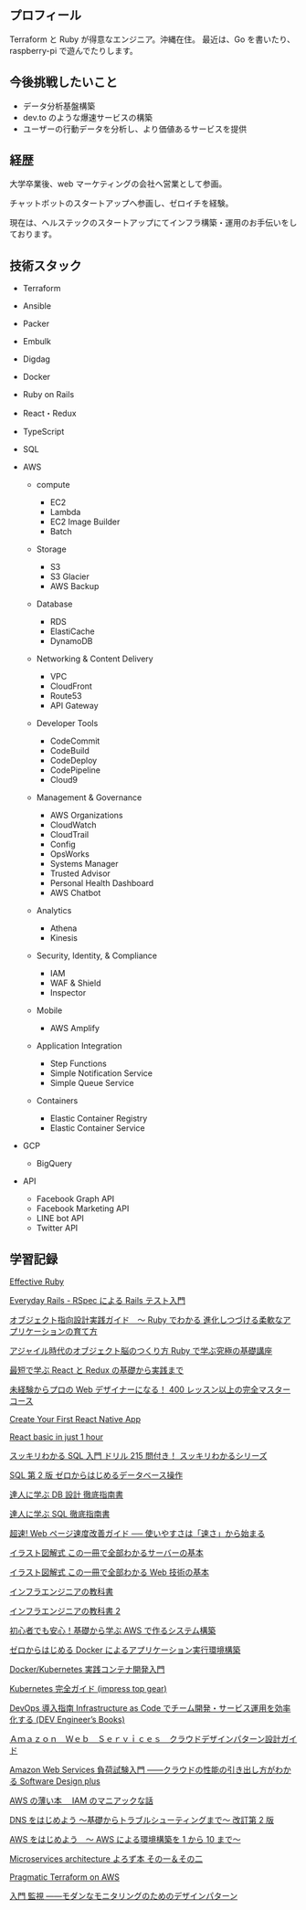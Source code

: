 ## プロフィール

Terraform と Ruby が得意なエンジニア。沖縄在住。
最近は、Go を書いたり、raspberry-pi で遊んでたりします。

## 今後挑戦したいこと

- データ分析基盤構築
- dev.to のような爆速サービスの構築
- ユーザーの行動データを分析し、より価値あるサービスを提供

## 経歴

大学卒業後、web マーケティングの会社へ営業として参画。

チャットボットのスタートアップへ参画し、ゼロイチを経験。

現在は、ヘルステックのスタートアップにてインフラ構築・運用のお手伝いをしております。

## 技術スタック

- Terraform
- Ansible
- Packer
- Embulk
- Digdag
- Docker
- Ruby on Rails
- React・Redux
- TypeScript
- SQL
- AWS

  - compute

    - EC2
    - Lambda
    - EC2 Image Builder
    - Batch

  - Storage

    - S3
    - S3 Glacier
    - AWS Backup

  - Database

    - RDS
    - ElastiCache
    - DynamoDB

  - Networking & Content Delivery

    - VPC
    - CloudFront
    - Route53
    - API Gateway

  - Developer Tools

    - CodeCommit
    - CodeBuild
    - CodeDeploy
    - CodePipeline
    - Cloud9

  - Management & Governance

    - AWS Organizations
    - CloudWatch
    - CloudTrail
    - Config
    - OpsWorks
    - Systems Manager
    - Trusted Advisor
    - Personal Health Dashboard
    - AWS Chatbot

  - Analytics

    - Athena
    - Kinesis

  - Security, Identity, & Compliance

    - IAM
    - WAF & Shield
    - Inspector

  - Mobile

    - AWS Amplify

  - Application Integration

    - Step Functions
    - Simple Notification Service
    - Simple Queue Service

  - Containers

    - Elastic Container Registry
    - Elastic Container Service

- GCP

  - BigQuery

- API
  - Facebook Graph API
  - Facebook Marketing API
  - LINE bot API
  - Twitter API

## 学習記録

[Effective Ruby](https://www.amazon.co.jp/Effective-Ruby-Peter-J-Jones-ebook/dp/B00SF6JN4K/ref=sr_1_3?s=digital-text&ie=UTF8&qid=1536837410&sr=1-3&keywords=rspec)

[Everyday Rails - RSpec による Rails テスト入門](https://leanpub.com/everydayrailsrspec-jp)

[オブジェクト指向設計実践ガイド　～ Ruby でわかる 進化しつづける柔軟なアプリケーションの育て方](https://www.amazon.co.jp/%E3%82%AA%E3%83%96%E3%82%B8%E3%82%A7%E3%82%AF%E3%83%88%E6%8C%87%E5%90%91%E8%A8%AD%E8%A8%88%E5%AE%9F%E8%B7%B5%E3%82%AC%E3%82%A4%E3%83%89-%EF%BD%9ERuby%E3%81%A7%E3%82%8F%E3%81%8B%E3%82%8B-%E9%80%B2%E5%8C%96%E3%81%97%E3%81%A4%E3%81%A5%E3%81%91%E3%82%8B%E6%9F%94%E8%BB%9F%E3%81%AA%E3%82%A2%E3%83%97%E3%83%AA%E3%82%B1%E3%83%BC%E3%82%B7%E3%83%A7%E3%83%B3%E3%81%AE%E8%82%B2%E3%81%A6%E6%96%B9-Sandi-Metz-ebook/dp/B01L8SEVYI/ref=sr_1_16?ie=UTF8&qid=1536836700&sr=8-16&keywords=rails)

[アジャイル時代のオブジェクト脳のつくり方 Ruby で学ぶ究極の基礎講座](https://www.amazon.co.jp/%E3%82%A2%E3%82%B8%E3%83%A3%E3%82%A4%E3%83%AB%E6%99%82%E4%BB%A3%E3%81%AE%E3%82%AA%E3%83%96%E3%82%B8%E3%82%A7%E3%82%AF%E3%83%88%E8%84%B3%E3%81%AE%E3%81%A4%E3%81%8F%E3%82%8A%E6%96%B9-Ruby%E3%81%A7%E5%AD%A6%E3%81%B6%E7%A9%B6%E6%A5%B5%E3%81%AE%E5%9F%BA%E7%A4%8E%E8%AC%9B%E5%BA%A7-%E9%95%B7%E7%80%AC-%E5%98%89%E7%A7%80-ebook/dp/B0734GH91L/ref=sr_1_5?s=digital-text&ie=UTF8&qid=1536836835&sr=1-5&keywords=%E3%82%AA%E3%83%96%E3%82%B8%E3%82%A7%E3%82%AF%E3%83%88%E6%8C%87%E5%90%91)

[最短で学ぶ React と Redux の基礎から実践まで](https://www.udemy.com/react-redux-from-beginning/)

[未経験からプロの Web デザイナーになる！ 400 レッスン以上の完全マスターコース](https://www.udemy.com/web-design-master/)

[Create Your First React Native App](https://www.udemy.com/create-your-first-react-native-app/)

[React basic in just 1 hour](https://www.udemy.com/react-basic-in-just-1-hour/)

[スッキリわかる SQL 入門 ドリル 215 問付き！ スッキリわかるシリーズ](https://www.amazon.co.jp/%E3%82%B9%E3%83%83%E3%82%AD%E3%83%AA%E3%82%8F%E3%81%8B%E3%82%8BSQL%E5%85%A5%E9%96%80-%E3%83%89%E3%83%AA%E3%83%AB215%E5%95%8F%E4%BB%98%E3%81%8D%EF%BC%81-%E3%82%B9%E3%83%83%E3%82%AD%E3%83%AA%E3%82%8F%E3%81%8B%E3%82%8B%E3%82%B7%E3%83%AA%E3%83%BC%E3%82%BA-%E4%B8%AD%E5%B1%B1-%E6%B8%85%E5%96%AC-ebook/dp/B00IRRTFNG/ref=sr_1_3?s=digital-text&ie=UTF8&qid=1536837279&sr=1-3&keywords=mysql)

[SQL 第 2 版 ゼロからはじめるデータベース操作](https://www.amazon.co.jp/SQL-%E7%AC%AC2%E7%89%88-%E3%82%BC%E3%83%AD%E3%81%8B%E3%82%89%E3%81%AF%E3%81%98%E3%82%81%E3%82%8B%E3%83%87%E3%83%BC%E3%82%BF%E3%83%99%E3%83%BC%E3%82%B9%E6%93%8D%E4%BD%9C-%E3%83%9F%E3%83%83%E3%82%AF-ebook/dp/B01HD5VWWO/ref=sr_1_10?s=digital-text&ie=UTF8&qid=1536837279&sr=1-10&keywords=mysql)

[達人に学ぶ DB 設計 徹底指南書](https://www.amazon.co.jp/%E9%81%94%E4%BA%BA%E3%81%AB%E5%AD%A6%E3%81%B6DB%E8%A8%AD%E8%A8%88-%E5%BE%B9%E5%BA%95%E6%8C%87%E5%8D%97%E6%9B%B8-%E3%83%9F%E3%83%83%E3%82%AF-ebook/dp/B00EE1XPAI/ref=pd_sim_351_2?_encoding=UTF8&pd_rd_i=B00EE1XPAI&pd_rd_r=4f8af2db-b746-11e8-974a-ef7ef68c70f0&pd_rd_w=dl1Ww&pd_rd_wg=iqu1j&pf_rd_i=desktop-dp-sims&pf_rd_m=AN1VRQENFRJN5&pf_rd_p=bfa000a0-bc74-4c24-9ec8-d3ffaab3c0cd&pf_rd_r=SQS0BD5KC44VNGWFXJCR&pf_rd_s=desktop-dp-sims&pf_rd_t=40701&psc=1&refRID=SQS0BD5KC44VNGWFXJCR)

[達人に学ぶ SQL 徹底指南書](https://www.amazon.co.jp/%E9%81%94%E4%BA%BA%E3%81%AB%E5%AD%A6%E3%81%B6-SQL%E5%BE%B9%E5%BA%95%E6%8C%87%E5%8D%97%E6%9B%B8-%E3%83%9F%E3%83%83%E3%82%AF-ebook/dp/B00DIM6330/ref=pd_sim_351_1?_encoding=UTF8&pd_rd_i=B00DIM6330&pd_rd_r=5c5e079c-b746-11e8-8f02-458623fe0bb8&pd_rd_w=DUgot&pd_rd_wg=2kUZy&pf_rd_i=desktop-dp-sims&pf_rd_m=AN1VRQENFRJN5&pf_rd_p=bfa000a0-bc74-4c24-9ec8-d3ffaab3c0cd&pf_rd_r=Y1QZ9TXDBQNC66AYRCVS&pf_rd_s=desktop-dp-sims&pf_rd_t=40701&psc=1&refRID=Y1QZ9TXDBQNC66AYRCVS)

[超速! Web ページ速度改善ガイド ── 使いやすさは「速さ」から始まる](https://www.amazon.co.jp/Web%E3%83%9A%E3%83%BC%E3%82%B8%E9%80%9F%E5%BA%A6%E6%94%B9%E5%96%84%E3%82%AC%E3%82%A4%E3%83%89-%E4%BD%BF%E3%81%84%E3%82%84%E3%81%99%E3%81%95%E3%81%AF%E3%80%8C%E9%80%9F%E3%81%95%E3%80%8D%E3%81%8B%E3%82%89%E5%A7%8B%E3%81%BE%E3%82%8B-WEB-PRESS-plus/dp/477419400X/ref=sr_1_1?ie=UTF8&qid=1549084329&sr=8-1&keywords=%E8%B6%85%E9%80%9F)

[イラスト図解式 この一冊で全部わかるサーバーの基本](https://www.amazon.co.jp/%E3%82%A4%E3%83%A9%E3%82%B9%E3%83%88%E5%9B%B3%E8%A7%A3%E5%BC%8F-%E3%81%93%E3%81%AE%E4%B8%80%E5%86%8A%E3%81%A7%E5%85%A8%E9%83%A8%E3%82%8F%E3%81%8B%E3%82%8B%E3%82%B5%E3%83%BC%E3%83%90%E3%83%BC%E3%81%AE%E5%9F%BA%E6%9C%AC-%E3%81%8D%E3%81%AF%E3%81%97-%E3%81%BE%E3%81%95%E3%81%B2%E3%82%8D-ebook/dp/B01DBQQ80A/ref=pd_sim_351_6?_encoding=UTF8&pd_rd_i=B01DBQQ80A&pd_rd_r=493d713f-b745-11e8-974a-ef7ef68c70f0&pd_rd_w=0Mp4i&pd_rd_wg=RpGQH&pf_rd_i=desktop-dp-sims&pf_rd_m=AN1VRQENFRJN5&pf_rd_p=bfa000a0-bc74-4c24-9ec8-d3ffaab3c0cd&pf_rd_r=YCPQ03YV680X9HQE8SFV&pf_rd_s=desktop-dp-sims&pf_rd_t=40701&psc=1&refRID=YCPQ03YV680X9HQE8SFV)

[イラスト図解式 この一冊で全部わかる Web 技術の基本](https://www.amazon.co.jp/%E3%82%A4%E3%83%A9%E3%82%B9%E3%83%88%E5%9B%B3%E8%A7%A3%E5%BC%8F-%E3%81%93%E3%81%AE%E4%B8%80%E5%86%8A%E3%81%A7%E5%85%A8%E9%83%A8%E3%82%8F%E3%81%8B%E3%82%8BWeb%E6%8A%80%E8%A1%93%E3%81%AE%E5%9F%BA%E6%9C%AC-%E5%B0%8F%E6%9E%97-%E6%81%AD%E5%B9%B3-ebook/dp/B06XNMMC9S/ref=pd_sim_351_1?_encoding=UTF8&pd_rd_i=B06XNMMC9S&pd_rd_r=619f5b43-b745-11e8-b105-1b7a673deecf&pd_rd_w=3MnbQ&pd_rd_wg=PfqhS&pf_rd_i=desktop-dp-sims&pf_rd_m=AN1VRQENFRJN5&pf_rd_p=bfa000a0-bc74-4c24-9ec8-d3ffaab3c0cd&pf_rd_r=07162HF28YEN8EMCYJXX&pf_rd_s=desktop-dp-sims&pf_rd_t=40701&psc=1&refRID=07162HF28YEN8EMCYJXX)

[インフラエンジニアの教科書](https://www.amazon.co.jp/%E3%82%A4%E3%83%B3%E3%83%95%E3%83%A9%E3%82%A8%E3%83%B3%E3%82%B8%E3%83%8B%E3%82%A2%E3%81%AE%E6%95%99%E7%A7%91%E6%9B%B8-%E4%BD%90%E9%87%8E%E8%A3%95-ebook/dp/B01L8CANUK/ref=sr_1_1?s=digital-text&ie=UTF8&qid=1536836880&sr=1-1&keywords=%E3%82%A4%E3%83%B3%E3%83%95%E3%83%A9%E3%80%80%E6%95%99%E7%A7%91%E6%9B%B8)

[インフラエンジニアの教科書 2](https://www.amazon.co.jp/%E3%82%A4%E3%83%B3%E3%83%95%E3%83%A9%E3%82%A8%E3%83%B3%E3%82%B8%E3%83%8B%E3%82%A2%E3%81%AE%E6%95%99%E7%A7%91%E6%9B%B82-%E3%82%B9%E3%82%AD%E3%83%AB%E3%82%A2%E3%83%83%E3%83%97%E3%81%AB%E5%8A%B9%E3%81%8F%E6%8A%80%E8%A1%93%E3%81%A8%E7%9F%A5%E8%AD%98-%E4%BD%90%E9%87%8E%E8%A3%95-ebook/dp/B01KSUGP28/ref=pd_sim_351_1?_encoding=UTF8&pd_rd_i=B01KSUGP28&pd_rd_r=493d713f-b745-11e8-974a-ef7ef68c70f0&pd_rd_w=0Mp4i&pd_rd_wg=RpGQH&pf_rd_i=desktop-dp-sims&pf_rd_m=AN1VRQENFRJN5&pf_rd_p=bfa000a0-bc74-4c24-9ec8-d3ffaab3c0cd&pf_rd_r=YCPQ03YV680X9HQE8SFV&pf_rd_s=desktop-dp-sims&pf_rd_t=40701&psc=1&refRID=YCPQ03YV680X9HQE8SFV)

[初心者でも安心！基礎から学ぶ AWS で作るシステム構築](https://www.udemy.com/draft/1195108/)

[ゼロからはじめる Docker によるアプリケーション実行環境構築](https://www.udemy.com/docker-k/)

[Docker/Kubernetes 実践コンテナ開発入門](https://www.amazon.co.jp/Docker-Kubernetes-%E5%AE%9F%E8%B7%B5%E3%82%B3%E3%83%B3%E3%83%86%E3%83%8A%E9%96%8B%E7%99%BA%E5%85%A5%E9%96%80-%E5%B1%B1%E7%94%B0-%E6%98%8E%E6%86%B2-ebook/dp/B07GP1Q3VT/ref=pd_sim_351_4?_encoding=UTF8&pd_rd_i=B07GP1Q3VT&pd_rd_r=e191ada2-b744-11e8-9265-5ff927fbcc7f&pd_rd_w=BznHO&pd_rd_wg=YGXzU&pf_rd_i=desktop-dp-sims&pf_rd_m=AN1VRQENFRJN5&pf_rd_p=bfa000a0-bc74-4c24-9ec8-d3ffaab3c0cd&pf_rd_r=DJGB9G538581M4DMW9CA&pf_rd_s=desktop-dp-sims&pf_rd_t=40701&psc=1&refRID=DJGB9G538581M4DMW9CA)

[Kubernetes 完全ガイド (impress top gear)](https://www.amazon.co.jp/gp/product/4295004804?pf_rd_p=24769f9b-2797-4df3-9073-e46e001c89d2&pf_rd_r=SVK8M5EY5N5MBHEBC0HB)

[DevOps 導入指南 Infrastructure as Code でチーム開発・サービス運用を効率化する (DEV Engineer’s Books)](https://www.amazon.co.jp/DevOps%E5%B0%8E%E5%85%A5%E6%8C%87%E5%8D%97-Infrastructure-Code%E3%81%A7%E3%83%81%E3%83%BC%E3%83%A0%E9%96%8B%E7%99%BA%E3%83%BB%E3%82%B5%E3%83%BC%E3%83%93%E3%82%B9%E9%81%8B%E7%94%A8%E3%82%92%E5%8A%B9%E7%8E%87%E5%8C%96%E3%81%99%E3%82%8B-Engineer%E2%80%99s-Books/dp/4798147605/ref=sr_1_1?__mk_ja_JP=%E3%82%AB%E3%82%BF%E3%82%AB%E3%83%8A&keywords=devops+%E5%B0%8E%E5%85%A5&qid=1554163124&s=books&sr=1-1-catcorr)

[Ａｍａｚｏｎ　Ｗｅｂ　Ｓｅｒｖｉｃｅｓ　クラウドデザインパターン設計ガイド](https://www.amazon.co.jp/%EF%BC%A1%EF%BD%8D%EF%BD%81%EF%BD%9A%EF%BD%8F%EF%BD%8E-%EF%BC%B7%EF%BD%85%EF%BD%82-%EF%BC%B3%EF%BD%85%EF%BD%92%EF%BD%96%EF%BD%89%EF%BD%83%EF%BD%85%EF%BD%93-%E3%82%AF%E3%83%A9%E3%82%A6%E3%83%89%E3%83%87%E3%82%B6%E3%82%A4%E3%83%B3%E3%83%91%E3%82%BF%E3%83%BC%E3%83%B3%E8%A8%AD%E8%A8%88%E3%82%AC%E3%82%A4%E3%83%89-%E6%94%B9%E8%A8%82%E7%89%88-%E7%8E%89%E5%B7%9D%E6%86%B2/dp/4822277372/ref=sr_1_1?__mk_ja_JP=%E3%82%AB%E3%82%BF%E3%82%AB%E3%83%8A&keywords=aws+%E3%83%87%E3%82%B6%E3%82%A4%E3%83%B3&qid=1554442014&s=gateway&sr=8-1)

[Amazon Web Services 負荷試験入門 ――クラウドの性能の引き出し方がわかる Software Design plus](https://www.amazon.co.jp/Amazon-Services負荷試験入門-――クラウドの性能の引き出し方がわかる-Software-Design-ebook/dp/B075SV3VN3)

[AWS の薄い本　 IAM のマニアックな話](https://booth.pm/ja/items/1563844)

[DNS をはじめよう ～基礎からトラブルシューティングまで～ 改訂第 2 版](https://booth.pm/ja/items/812516)

[AWS をはじめよう　～ AWS による環境構築を 1 から 10 まで～](https://booth.pm/ja/items/1032590)

[Microservices architecture よろず本 その一＆その二](https://booth.pm/ja/items/1316130)

[Pragmatic Terraform on AWS](https://booth.pm/ja/items/1318735)

[入門 監視 ――モダンなモニタリングのためのデザインパターン](https://www.oreilly.co.jp/books/9784873118642/)
